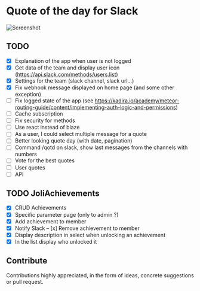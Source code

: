 # Quote of the day for Slack

![Screenshot](https://github.com/tlenclos/Slack-quote-of-the-day/blob/master/screenshot.png)

## TODO
- [x] Explanation of the app when user is not logged
- [x] Get data of the team and display user icon (https://api.slack.com/methods/users.list)
- [x] Settings for the team (slack channel, slack url...)
- [x] Fix webhook message displayed on home page (and some other exception)
- [ ] Fix logged state of the app (see https://kadira.io/academy/meteor-routing-guide/content/implementing-auth-logic-and-permissions)
- [ ] Cache subscription
- [ ] Fix security for methods
- [ ] Use react instead of blaze
- [ ] As a user, I could select multiple message for a quote
- [ ] Better looking quote day (with date, pagination)
- [ ] Command /qotd on slack, show last messages from the channels with numbers
- [ ] Vote for the best quotes
- [ ] User quotes
- [ ] API

## TODO JoliAchievements
- [x] CRUD Achievements
- [x] Specific parameter page (only to admin ?)
- [x] Add achievement to member
- [x] Notify Slack
– [x] Remove achievement to member
- [x] Display description in select when unlocking an achievement
- [x] In the list display who unlocked it

Contribute
----------
Contributions highly appreciated, in the form of ideas, concrete suggestions or pull request.
